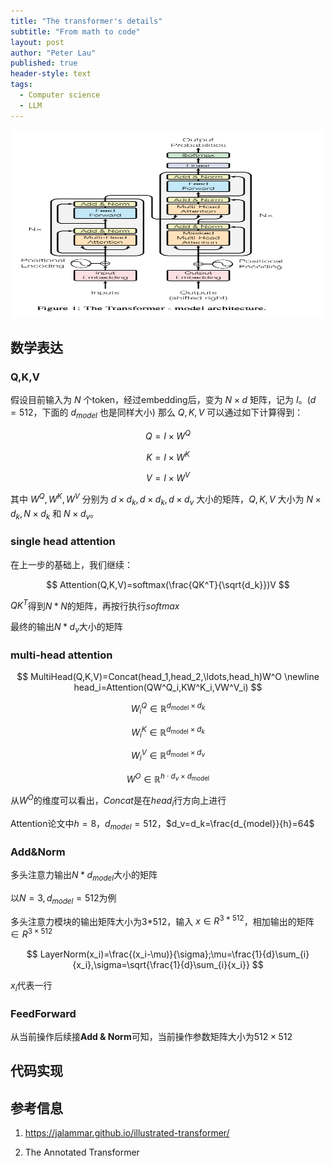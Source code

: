 ```yaml
---
title: "The transformer's details"
subtitle: "From math to code"
layout: post
author: "Peter Lau"
published: true
header-style: text
tags:
  - Computer science
  - LLM 
---
```



<div>
  <img class="shadow" src="/img/transformers/transformer_architecture.png" width="500" height="300" alt="Transformer Architecture">
</div>



## 数学表达

### Q,K,V

假设目前输入为 $N$ 个token，经过embedding后，变为 $N \times d$ 矩阵，记为 $I$。($d=512$，下面的 $d_{model}$ 也是同样大小)
那么 $Q,K,V$ 可以通过如下计算得到：

$$
Q = I \times W^Q
$$

$$
K = I \times W^K
$$

$$
V = I \times W^V
$$

其中 $W^Q,W^K,W^V$ 分别为 $d \times d_k, d \times d_k, d \times d_v$ 大小的矩阵，$Q,K,V$ 大小为 $N \times d_k, N \times d_k$ 和 $N \times d_v$。

### single head attention

在上一步的基础上，我们继续：

$$
Attention(Q,K,V)=softmax(\frac{QK^T}{\sqrt{d_k}})V
$$

$QK^T$得到$N*N$的矩阵，再按行执行$softmax$

最终的输出$N*d_v$大小的矩阵

### multi-head attention


$$
MultiHead(Q,K,V)=Concat(head_1,head_2,\ldots,head_h)W^O \newline
head_i=Attention(QW^Q_i,KW^K_i,VW^V_i)
$$

$$
W^Q_i \in \mathbb{R}^{d_{\text{model}} \times d_k}
$$

$$
W^K_i \in \mathbb{R}^{d_{\text{model}} \times d_k}
$$

$$
W^V_i \in \mathbb{R}^{d_{\text{model}} \times d_v}
$$

$$
W^O \in \mathbb{R}^{h \cdot d_v \times d_{\text{model}}}
$$


从$W^O$的维度可以看出，$Concat$是在$head_i$行方向上进行

Attention论文中$h=8$，$d_{model}=512$，$d_v=d_k=\frac{d_{model}}{h}=64$

### Add&Norm

多头注意力输出$N*d_{model}$大小的矩阵

以$N=3,d_{model}=512$为例

多头注意力模块的输出矩阵大小为3*512，输入 $x \in R^{3*512}$，相加输出的矩阵 $\in R^{3 \times 512}$

$$
LayerNorm(x_i)=\frac{(x_i-\mu)}{\sigma};\mu=\frac{1}{d}\sum_{i}{x_i},\sigma=\sqrt{\frac{1}{d}\sum_{i}{x_i}}
$$

$x_i$代表一行

### FeedForward

从当前操作后续接**Add & Norm**可知，当前操作参数矩阵大小为$512\times512$




## 代码实现



## 参考信息

1. https://jalammar.github.io/illustrated-transformer/
  
2. The Annotated Transformer